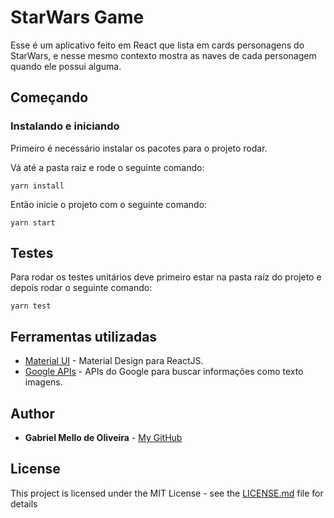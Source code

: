 # StarWars Game

Esse é um aplicativo feito em React que lista em cards personagens do StarWars, e nesse mesmo contexto mostra as naves de cada personagem quando ele possui alguma.

## Começando

### Instalando e iniciando

Primeiro é necessário instalar os pacotes para o projeto rodar.

Vá até a pasta raiz e rode o seguinte comando:

`yarn install`

Então inicie o projeto com o seguinte comando:

`yarn start`

## Testes

Para rodar os testes unitários deve primeiro estar na pasta raíz do projeto e depois rodar o seguinte comando: 

`yarn test`

## Ferramentas utilizadas

* [Material UI](https://material-ui.com/) - Material Design para ReactJS.
* [Google APIs](https://developers.google.com/apis-explorer/) - APIs do Google para buscar informações como texto imagens.

## Author

* **Gabriel Mello de Oliveira** - [My GitHub](https://github.com/gabrielmellooliveira)

## License

This project is licensed under the MIT License - see the [LICENSE.md](LICENSE.md) file for details

